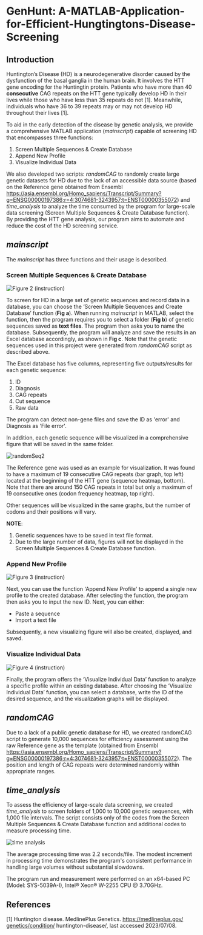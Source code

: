 # GenHunt: A-MATLAB-Application-for-Efficient-Hungtingtons-Disease-Screening

## Introduction
Huntington’s Disease (HD) is a neurodegenerative disorder caused by the dysfunction of the basal ganglia in the human brain. It involves the HTT gene encoding for the Huntingtin protein. Patients who have more than 40 **consecutive** CAG repeats on the HTT gene typically develop HD in their lives while those who have less than 35 repeats do not [1]. Meanwhile, individuals who have 36 to 39 repeats may or may not develop HD throughout their lives [1].

To aid in the early detection of the disease by genetic analysis, we provide a comprehensive MATLAB application (_mainscript_) capable of screening HD that encompasses three functions:
1. Screen Multiple Sequences & Create Database
2. Append New Profile
3. Visualize Individual Data

We also developed two scripts: _randomCAG_ to randomly create large genetic datasets for HD due to the lack of an accessible data source (based on the Reference gene obtained from Ensembl https://asia.ensembl.org/Homo_sapiens/Transcript/Summary?g=ENSG00000197386;r=4:3074681-3243957;t=ENST00000355072) and _time_analysis_ to analyze the time consumed by the program for large-scale data screening (Screen Multiple Sequences & Create Database function).
By providing the HTT gene analysis, our program aims to automate and reduce the cost of the HD screening service.

## _mainscript_
The _mainscript_ has three functions and their usage is described.
### Screen Multiple Sequences & Create Database

![Figure 2 (instruction)](https://github.com/trangthyy/A-MATLAB-application-for-Efficient-Huntingtons-Disease-Screening/assets/139542244/2880be73-3bd1-412e-9354-dd20d24cde2c)

To screen for HD in a large set of genetic sequences and record data in a database, you can choose the ‘Screen Multiple Sequences and Create Database’ function (**Fig a**). When running _mainscript_ in MATLAB, select the function, then the program requires you to select a folder (**Fig b**) of genetic sequences saved as **text files**. The program then asks you to name the database. Subsequently, the program will analyze and save the results in an Excel database accordingly, as shown in **Fig c**. Note that the genetic sequences used in this project were generated from _randomCAG_ script as described above.

The Excel database has five columns, representing five outputs/results for each genetic sequence:
1. ID
2. Diagnosis
3. CAG repeats
4. Cut sequence
5. Raw data

The program can detect non-gene files and save the ID as 'error' and Diagnosis as 'File error'. 

In addition, each genetic sequence will be visualized in a comprehensive figure that will be saved in the same folder.

![randomSeq2](https://github.com/trangthyy/A-MATLAB-application-for-Efficient-Huntingtons-Disease-Screening/assets/139542244/fe28d0df-c77a-4ec5-9f9f-d7e57290ec7e)

The Reference gene was used as an example for visualization. It was found to have a maximum of 19 consecutive CAG repeats (bar graph, top left) located at the beginning of the HTT gene (sequence heatmap, bottom). Note that there are around 150 CAG repeats in total but only a maximum of 19 consecutive ones (codon frequency heatmap, top right).

Other sequences will be visualized in the same graphs, but the number of codons and their positions will vary.

**NOTE**:
1. Genetic sequences have to be saved in text file format.
2. Due to the large number of data, figures will not be displayed in the Screen Multiple Sequences & Create Database function.

### Append New Profile

![Figure 3 (instruction)](https://github.com/trangthyy/A-MATLAB-application-for-Efficient-Huntingtons-Disease-Screening/assets/139542244/a474c1f9-4f69-4d14-a743-4f4a4c89e55f)

Next, you can use the function 'Append New Profile' to append a single new profile to the created database. After selecting the function, the program then asks you to input the new ID. Next, you can either:
* Paste a sequence
* Import a text file

Subsequently, a new visualizing figure will also be created, displayed, and saved.

### Visualize Individual Data

![Figure 4 (instruction)](https://github.com/trangthyy/A-MATLAB-application-for-Efficient-Huntingtons-Disease-Screening/assets/139542244/ccc1d176-d2bf-46f9-a1bc-845b285bc6e3)

Finally, the program offers the ‘Visualize Individual Data’ function to analyze a specific profile within an existing database. After choosing the ‘Visualize Individual Data’ function, you can select a database, write the ID of the desired sequence, and the visualization graphs will be displayed.

## _randomCAG_
Due to a lack of a public genetic database for HD, we created randomCAG script to generate 10,000 sequences for efficiency assessment using the raw Reference gene as the template (obtained from Ensembl https://asia.ensembl.org/Homo_sapiens/Transcript/Summary?g=ENSG00000197386;r=4:3074681-3243957;t=ENST00000355072). The position and length of CAG repeats were determined randomly within appropriate ranges.

## _time_analysis_
To assess the efficiency of large-scale data screening, we created _time_analysis_ to screen folders of 1,000 to 10,000 genetic sequences, with 1,000 file intervals. The script consists only of the codes from the Screen Multiple Sequences & Create Database function and additional codes to measure processing time.

![time analysis](https://github.com/trangthyy/A-MATLAB-application-for-Efficient-Huntingtons-Disease-Screening/assets/139542244/2437759f-a9bb-44be-bc5f-f938dda77148)

The average processing time was 2.2 seconds/file. The modest increment in processing time demonstrates the program's consistent performance in handling large volumes without substantial slowdowns.

The program run and measurement were performed on an x64-based PC (Model: SYS-5039A-I), Intel® Xeon® W-2255 CPU @ 3.70GHz.

## References
[1] Huntington disease. MedlinePlus Genetics. https://medlineplus.gov/‌genetics/condition/‌ h‌untington-disease/, last accessed 2023/07/08.
